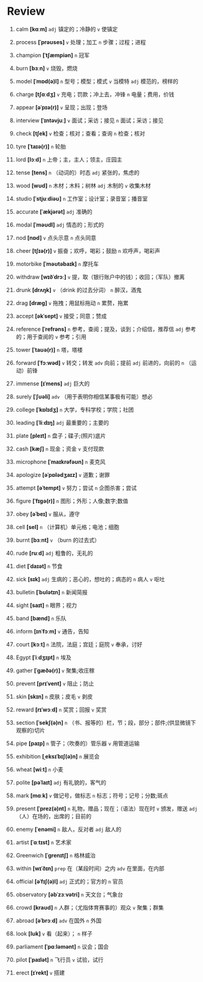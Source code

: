 # Review
1. calm **[kɑːm]** `adj` 镇定的；冷静的 `v` 使镇定

2. process **[ˈprəʊses]** `v` 处理；加工 `n` 步骤；过程；进程

3. champion **[ˈtʃæmpiən]** `n` 冠军

4. burn **[bɜːn]** `v` 烧毁，燃烧

5. model **[ˈmɒd(ə)l]** `n` 型号；模型；模式 `v` 当模特 `adj` 模范的，榜样的

6. charge **[tʃɑːdʒ]** `v` 充电；罚款；冲上去，冲锋 `n` 电量；费用，价钱

7. appear **[əˈpɪə(r)]** `v` 呈现；出现；登场

8. interview **[ˈɪntəvjuː]** `v` 面试；采访；接见 `n` 面试；采访；接见

9. check **[tʃek]** `v` 检查；核对；查看；查询 `n` 检查；核对

10. tyre **[ˈtaɪə(r)]** `n` 轮胎

11. lord **[lɔːd]** `n` 上帝；主，主人；领主，庄园主

12. tense **[tens]** `n` （动词的）时态 `adj` 紧张的，焦虑的

13. wood **[wʊd]** `n` 木材；木料；树林 `adj` 木制的 `v` 收集木材

14. studio **[ˈstjuːdiəʊ]** `n` 工作室；设计室；录音室；播音室

15. accurate **[ˈækjərət]** `adj` 准确的

16. modal **[ˈməʊdl]** `adj` 情态的；形式的

17. nod **[nɒd]** `v` 点头示意 `n` 点头同意

18. cheer **[tʃɪə(r)]** `v` 振奋；欢呼，喝彩；鼓励 `n` 欢呼声，喝彩声

19. motorbike **[ˈməʊtəbaɪk]** `n` 摩托车

20. withdraw **[wɪðˈdrɔː]** `v` 提，取（银行账户中的钱）；收回；（军队）撤离

21. drunk **[drʌŋk]** `v` （drink 的过去分词） `n` 醉汉，酒鬼

22. drag **[dræɡ]** `v` 拖拽；用鼠标拖动 `n` 累赘，拖累

23. accept **[əkˈsept]** `v` 接受；同意；赞成

24. reference **[ˈrefrəns]** `n` 参考，查阅；提及，谈到；介绍信，推荐信 `adj` 参考的；用于查阅的 `v` 参考；引用

25. tower **[ˈtaʊə(r)]** `n` 塔，塔楼

26. forward **[ˈfɔːwəd]** `v` 转交；转发 `adv` 向前；提前 `adj` 前进的，向前的 `n` （运动）前锋

27. immense **[ɪˈmens]** `adj` 巨大的

28. surely **[ˈʃʊəli]** `adv` （用于表明你相信某事极有可能）想必

29. college **[ˈkɒlɪdʒ]** `n` 大学，专科学校；学院；社团

30. leading **[ˈliːdɪŋ]** `adj` 最重要的；主要的

31. plate **[pleɪt]** `n` 盘子；碟子;(照片)底片

32. cash **[kæʃ]** `n` 现金；资金 `v` 支付现款

33. microphone **[ˈmaɪkrəfəʊn]** `n` 麦克风

34. apologize **[əˈpɒlədʒaɪz]** `v` 道歉；谢罪

35. attempt **[əˈtempt]** `v` 努力；尝试 `n` 企图杀害；尝试

36. figure **[ˈfɪɡə(r)]** `n` 图形；外形；人像;数字;数值

37. obey **[əˈbeɪ]** `v` 服从，遵守

38. cell **[sel]** `n` （计算机）单元格；电池；细胞

39. burnt **[bɜːnt]** `v` （burn 的过去式）

40. rude **[ruːd]** `adj` 粗鲁的，无礼的

41. diet **[ˈdaɪət]** `n` 节食

42. sick **[sɪk]** `adj` 生病的；恶心的，想吐的；病态的 `n` 病人 `v` 呕吐

43. bulletin **[ˈbʊlətɪn]** `n` 新闻简报

44. sight **[saɪt]** `n` 眼界；视力

45. band **[bænd]** `n` 乐队

46. inform **[ɪnˈfɔːm]** `v` 通告，告知

47. court **[kɔːt]** `n` 法院，法庭；宫廷；庭院 `v` 奉承，讨好

48. Egypt **[ˈiːdʒɪpt]** `n` 埃及

49. gather **[ˈɡæðə(r)]** `v` 聚集;收庄稼

50. prevent **[prɪˈvent]** `v` 阻止；防止

51. skin **[skɪn]** `n` 皮肤；皮毛 `v` 剥皮

52. reward **[rɪˈwɔːd]** `n` 奖赏；回报 `v` 奖赏

53. section **[ˈsekʃ(ə)n]** `n` （书、报等的）栏，节；段，部分；部件;(供显微镜下观察的)切片

54. pipe **[paɪp]** `n` 管子；（吹奏的）管乐器 `v` 用管道运输

55. exhibition **[ˌeksɪˈbɪʃ(ə)n]** `n` 展览会

56. wheat **[wiːt]** `n` 小麦

57. polite **[pəˈlaɪt]** `adj` 有礼貌的，客气的

58. mark **[mɑːk]** `v` 做记号，做标志 `n` 标志；符号；记号；分数;斑点

59. present **[ˈprez(ə)nt]** `n` 礼物，赠品；现在；（语法）现在时 `v` 颁发，赠送 `adj` （人）在场的，出席的；目前的

60. enemy **[ˈenəmi]** `n` 敌人，反对者 `adj` 敌人的

61. artist **[ˈɑːtɪst]** `n` 艺术家

62. Greenwich **[ˈɡrenɪtʃ]** `n` 格林威治

63. within **[wɪˈðɪn]** `prep` 在（某段时间）之内 `adv` 在里面，在内部

64. official **[əˈfɪʃ(ə)l]** `adj` 正式的；官方的 `n` 官员

65. observatory **[əbˈzɜːvətri]** `n` 天文台；气象台

66. crowd **[kraʊd]** `n` 人群；（尤指体育赛事的）观众 `v` 聚集；群集

67. abroad **[əˈbrɔːd]** `adv` 在国外 `n` 外国

68. look **[lʊk]** `v` 看（起来）； `n` 样子

69. parliament **[ˈpɑːləmənt]** `n` 议会；国会

70. pilot **[ˈpaɪlət]** `n` 飞行员 `v` 试验，试行

71. erect **[ɪˈrekt]** `v` 搭建


